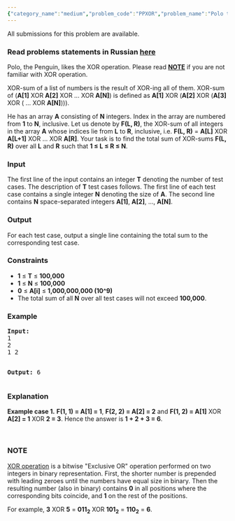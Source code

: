 ```yaml
---
{"category_name":"medium","problem_code":"PPXOR","problem_name":"Polo the Penguin and the XOR","languages_supported":{"0":"ADA","1":"ASM","2":"BASH","3":"BF","4":"C","5":"C99 strict","6":"CAML","7":"CLOJ","8":"CLPS","9":"CPP 4.3.2","10":"CPP 4.9.2","11":"CPP14","12":"CS2","13":"D","14":"ERL","15":"FORT","16":"FS","17":"GO","18":"HASK","19":"ICK","20":"ICON","21":"JAVA","22":"JS","23":"LISP clisp","24":"LISP sbcl","25":"LUA","26":"NEM","27":"NICE","28":"NODEJS","29":"PAS fpc","30":"PAS gpc","31":"PERL","32":"PERL6","33":"PHP","34":"PIKE","35":"PRLG","36":"PYTH","37":"PYTH 3.4","38":"RUBY","39":"SCALA","40":"SCM guile","41":"SCM qobi","42":"ST","43":"TCL","44":"TEXT","45":"WSPC"},"max_timelimit":1,"source_sizelimit":50000,"problem_author":"witua","problem_tester":"rustinpiece","date_added":"30-09-2013","tags":{"0":"bitwise","1":"cook39","2":"easy","3":"witua","4":"xor"},"editorial_url":"http://discuss.codechef.com/problems/PPXOR","time":{"view_start_date":1382293800,"submit_start_date":1382293800,"visible_start_date":1382293800,"end_date":1735669800},"layout":"problem"}
---
```

<span class="solution-visible-txt">All submissions for this problem are available.</span><h3> Read problems statements in Russian <a target="_blank" href="http://www.codechef.com/download/translated/COOK39/russian/PPXOR.pdf">here</a></h3>
<p>Polo, the Penguin, likes the XOR operation. Please read <a href="#NOTE"><b>NOTE</b></a> if you are not familiar with XOR operation. </p>
<p>XOR-sum of a list of numbers is the result of XOR-ing all of them. XOR-sum of (<b>A[1]</b> XOR <b>A[2]</b> XOR ... XOR <b>A[N]</b>) is defined as <b>A[1]</b> XOR (<b>A[2]</b> XOR (<b>A[3]</b> XOR ( ... XOR <b>A[N]</b>))).</p>
<p>He has an array <b>A</b> consisting of <b>N</b> integers. Index in the array are numbered from <b>1</b> to <b>N</b>, inclusive. Let us denote by <b>F(L, R)</b>, the XOR-sum of all integers in the array <b>A</b> whose indices lie from <b>L</b> to <b>R</b>, inclusive, i.e. <b>F(L, R)</b> = <b>A[L]</b> XOR <b>A[L+1]</b> XOR ... XOR <b>A[R]</b>. Your task is to find the total sum of XOR-sums <b>F(L, R)</b> over all <b>L</b> and <b>R</b> such that <b>1 ≤ L ≤ R ≤ N</b>.</p>
<h3>Input</h3>
<p>The first line of the input contains an integer <b>T</b> denoting the number of test cases. The description of <b>T</b> test cases follows. The first line of each test case contains a single integer <b>N</b> denoting the size of <b>A</b>. The second line contains <b>N</b> space-separated integers <b>A[1]</b>, <b>A[2]</b>, ..., <b>A[N]</b>.</p>
<h3>Output</h3>
<p>For each test case, output a single line containing the total sum to the corresponding test case.</p>
<h3>Constraints</h3>
<ul>
<li><b>1</b> ≤ <b>T</b> ≤ <b>100,000</b></li>
<li><b>1</b> ≤ <b>N</b> ≤ <b>100,000</b></li>
<li><b>0</b> ≤ <b>A[i]</b> ≤ <b>1,000,000,000 (10^9)</b></li>
<li>The total sum of all <b>N</b> over all test cases will not exceed <b>100,000</b>.</li>
</ul>
<h3>Example</h3>
<pre><b>Input:</b>
1
2
1 2

<b>Output:</b>
6
</pre><h3>Explanation</h3>
<p><b>Example case 1.</b> <b>F(1, 1) = A[1] = 1</b>, <b>F(2, 2) = A[2] = 2</b> and <b>F(1, 2) = A[1]</b> XOR <b>A[2] = 1</b> XOR <b>2 = 3</b>. Hence the answer is <b>1 + 2 + 3 = 6</b>.</p>
<p><a name="NOTE"><br />
<h3>NOTE</h3>
<p></p></a></p>
<p><a href = "http://en.wikipedia.org/wiki/Exclusive_or">XOR operation</a> is a bitwise "Exclusive OR" operation performed on two integers in binary representation. First, the shorter number is prepended with leading zeroes until the numbers have equal size in binary. Then the resulting number (also in binary) contains <b>0</b> in all positions where the corresponding bits coincide, and <b>1</b> on the rest of the positions.</p>
<p> For example, <b>3</b> XOR <b>5</b> = <b>011<sub>2</sub></b> XOR <b>101<sub>2</sub></b> = <b>110<sub>2</sub></b> = <b>6</b>. </p>
